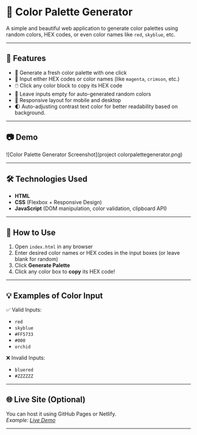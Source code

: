 # 🎨 Color Palette Generator

A simple and beautiful web application to generate color palettes using random colors, HEX codes, or even color names like `red`, `skyblue`, etc.

---

## 🚀 Features

- 🔄 Generate a fresh color palette with one click
- 🎨 Input either HEX codes or color names (like `magenta`, `crimson`, etc.)
- 🖱️ Click any color block to copy its HEX code
- 🌈 Leave inputs empty for auto-generated random colors
- 📱 Responsive layout for mobile and desktop
- 🌓 Auto-adjusting contrast text color for better readability based on background.

---

## 📷 Demo

![Color Palette Generator Screenshot](project colorpalettegenerator.png)

---

## 🛠️ Technologies Used

- **HTML**
- **CSS** (Flexbox + Responsive Design)
- **JavaScript** (DOM manipulation, color validation, clipboard API)

---

## 📂 How to Use

1. Open `index.html` in any browser
2. Enter desired color names or HEX codes in the input boxes (or leave blank for random)
3. Click **Generate Palette**
4. Click any color box to **copy** its HEX code!

---

## 💡 Examples of Color Input

✅ Valid Inputs:
- `red`
- `skyblue`
- `#FF5733`
- `#000`
- `orchid`

❌ Invalid Inputs:
- `bluered`
- `#ZZZZZZ`

---

## 🌐 Live Site (Optional)

You can host it using GitHub Pages or Netlify.  
_Example: [Live Demo]( https://sakshigapat.github.io/Colour-Palette-Generator/)_

---



